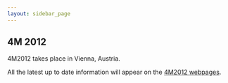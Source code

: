 ```yaml
---
layout: sidebar_page
---
```


## 4M 2012

4M2012 takes place in Vienna, Austria.

All the latest up to date information will appear on the [4M2012 webpages](/4m-association/conference/2012).